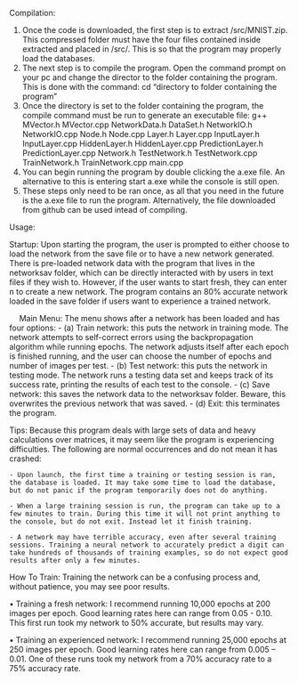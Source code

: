 Compilation:
1.	Once the code is downloaded, the first step is to extract /src/MNIST.zip. This compressed folder must have the four files contained inside extracted and placed in /src/. This is so that the program may properly load the databases.
2.	The next step is to compile the program. Open the command prompt on your pc and change the director to the folder containing the program. This is done with the command:
cd “directory to folder containing the program”
3.	Once the directory is set to the folder containing the program, the compile command must be run to generate an executable file:
g++ MVector.h MVector.cpp NetworkData.h DataSet.h NetworkIO.h NetworkIO.cpp Node.h Node.cpp Layer.h Layer.cpp InputLayer.h InputLayer.cpp HiddenLayer.h HiddenLayer.cpp PredictionLayer.h PredictionLayer.cpp Network.h TestNetwork.h TestNetwork.cpp TrainNetwork.h TrainNetwork.cpp main.cpp
4.	You can begin running the program by double clicking the a.exe file. An alternative to this is entering  start a.exe  while the console is still open.
5.	These steps only need to be ran once, as all that you need in the future is the a.exe file to run the program. Alternatively, the file downloaded from github can be used intead of compiling.

Usage:

Startup: Upon starting the program, the user is prompted to either choose to load the network from the save file or to have a new network generated. There is pre-loaded network data with the program that lives in the networksav folder, which can be directly interacted with by users in text files if they wish to. However, if the user wants to start fresh, they can enter n to create a new network. The program contains an 80% accurate network loaded in the save folder if users want to experience a trained network.

 
Main Menu: The menu shows after a network has been loaded and has four options:
	- (a) Train network: this puts the network in training mode. The network attempts to self-correct errors using the backpropagation algorithm while running epochs. The network adjusts itself after each epoch is finished running, and the user can choose the number of epochs and number of images per test.
	- (b) Test network: this puts the network in testing mode. The network runs a testing data set and keeps track of its success rate, printing the results of each test to the console.
	- (c) Save network: this saves the network data to the networksav folder. Beware, this overwrites the previous network that was saved.
	- (d) Exit: this terminates the program.

Tips: Because this program deals with large sets of data and heavy calculations over matrices, it may seem like the program is experiencing difficulties. The following are normal occurrences and do not mean it has crashed:
	
	- Upon launch, the first time a training or testing session is ran, the database is loaded. It may take some time to load the database, but do not panic if the program temporarily does not do anything.
	
	- When a large training session is run, the program can take up to a few minutes to train. During this time it will not print anything to the console, but do not exit. Instead let it finish training.
	
	- A network may have terrible accuracy, even after several training sessions. Training a neural network to accurately predict a digit can take hundreds of thousands of training examples, so do not expect good results after only a few minutes.

How To Train: Training the network can be a confusing process and, without patience, you may see poor results.

•	Training a fresh network: I recommend running 10,000 epochs at 200 images per epoch. Good learning rates here can range from 0.05 - 0.10. This first run took my network to 50% accurate, but results may vary.

•	Training an experienced network: I recommend running 25,000 epochs at 250 images per epoch. Good learning rates here can range from 0.005 – 0.01. One of these runs took my network from a 70% accuracy rate to a 75% accuracy rate.
